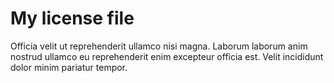 # My license file
Officia velit ut reprehenderit ullamco nisi magna. Laborum laborum anim nostrud ullamco eu reprehenderit enim excepteur officia est. Velit incididunt dolor minim pariatur tempor.